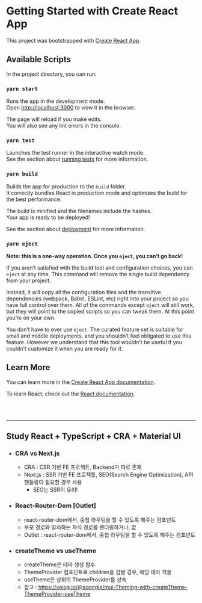 # Getting Started with Create React App

This project was bootstrapped with [Create React App](https://github.com/facebook/create-react-app).

## Available Scripts

In the project directory, you can run:

### `yarn start`

Runs the app in the development mode.\
Open [http://localhost:3000](http://localhost:3000) to view it in the browser.

The page will reload if you make edits.\
You will also see any lint errors in the console.

### `yarn test`

Launches the test runner in the interactive watch mode.\
See the section about [running tests](https://facebook.github.io/create-react-app/docs/running-tests) for more information.

### `yarn build`

Builds the app for production to the `build` folder.\
It correctly bundles React in production mode and optimizes the build for the best performance.

The build is minified and the filenames include the hashes.\
Your app is ready to be deployed!

See the section about [deployment](https://facebook.github.io/create-react-app/docs/deployment) for more information.

### `yarn eject`

**Note: this is a one-way operation. Once you `eject`, you can’t go back!**

If you aren’t satisfied with the build tool and configuration choices, you can `eject` at any time. This command will remove the single build dependency from your project.

Instead, it will copy all the configuration files and the transitive dependencies (webpack, Babel, ESLint, etc) right into your project so you have full control over them. All of the commands except `eject` will still work, but they will point to the copied scripts so you can tweak them. At this point you’re on your own.

You don’t have to ever use `eject`. The curated feature set is suitable for small and middle deployments, and you shouldn’t feel obligated to use this feature. However we understand that this tool wouldn’t be useful if you couldn’t customize it when you are ready for it.

## Learn More

You can learn more in the [Create React App documentation](https://facebook.github.io/create-react-app/docs/getting-started).

To learn React, check out the [React documentation](https://reactjs.org/).

<br><br>

---

## Study React + TypeScript + CRA + Material UI

- ### CRA vs Next.js

  - CRA : CSR 기반 FE 프로젝트, Backend가 따로 존재
  - Next.js : SSR 기반 FE 프로젝틎, SEO(Search Engine Optimization), API 핸들링이 필요할 경우 사용
    - SEO는 SSR이 유리!

- ### React-Router-Dom [Outlet]

  - react-router-dom에서, 중첩 라우팅을 할 수 있도록 해주는 컴포넌트
  - 부모 경로와 일치하는 자식 경로를 렌더링하거나, 없
  - Outlet : react-router-dom에서, 중첩 라우팅을 할 수 있도록 해주는 컴포넌트

- ### createTheme vs useTheme
  - createTheme은 테마 생성 함수
  - ThemeProvider 컴포넌트로 children을 감쌀 경우, 해당 테마 적용
  - useTheme은 상위의 ThemeProvider를 상속
  - 참고 : https://velog.io/@soongle/mui-Theming-with-createTheme-ThemeProvider-useTheme
